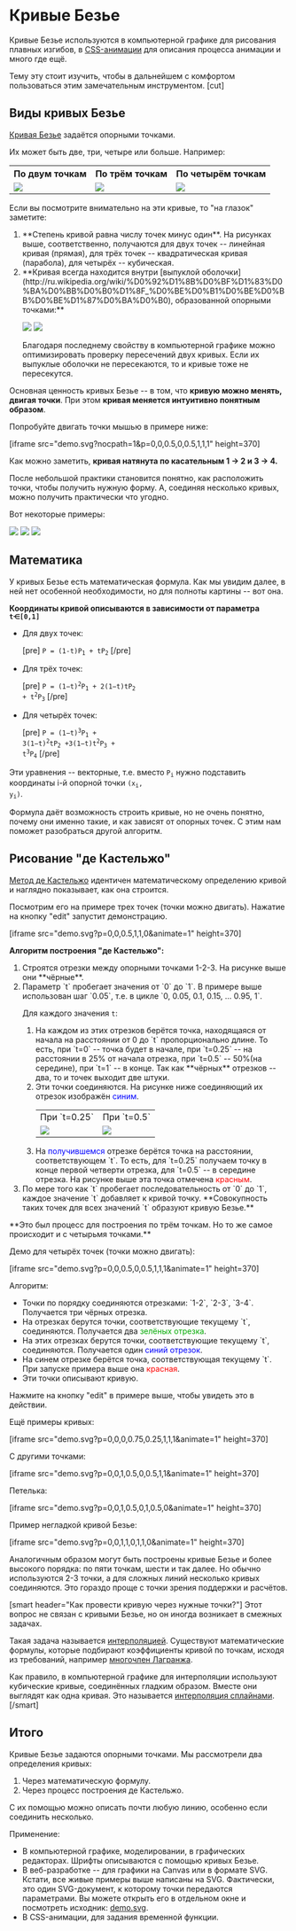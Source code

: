 # Кривые Безье

Кривые Безье используются в компьютерной графике для рисования плавных изгибов, в [CSS-анимации](#css-animation) для описания процесса анимации и много где ещё.

Тему эту стоит изучить, чтобы в дальнейшем с комфортом пользоваться этим замечательным инструментом.
[cut]
<script>
if (!document.implementation.hasFeature("http://www.w3.org/TR/SVG11/feature#BasicStructure", "1.1")) {
 document.write('<h2 style="color:red">Ваш браузер не поддерживает SVG. Живые примеры без него не работают :(</h2>');
}
</script>

## Виды кривых Безье

[Кривая Безье](http://ru.wikipedia.org/wiki/%D0%9A%D1%80%D0%B8%D0%B2%D0%B0%D1%8F_%D0%91%D0%B5%D0%B7%D1%8C%D0%B5) задаётся опорными точками.

Их может быть две, три, четыре или больше. Например:

<table>
<tr>
<th>По двум точкам</th>
<th>По трём точкам</th>
<th>По четырём точкам</th>
</tr>
<tr>
<td>
<img src="bezier2.png">
</td>
<td>
<img src="bezier3.png">
</td>
<td>
<img src="bezier4.png">
</td>
</tr>
</table>

Если вы посмотрите внимательно на эти кривые, то "на глазок" заметите: 
<ol>
<li>**Степень кривой равна числу точек минус один**.
На рисунках выше, соответственно, получаются для двух точек -- линейная кривая (прямая), для трёх точек -- квадратическая кривая (парабола), для четырёх -- кубическая.</li>
<li>**Кривая всегда находится внутри [выпуклой оболочки](http://ru.wikipedia.org/wiki/%D0%92%D1%8B%D0%BF%D1%83%D0%BA%D0%BB%D0%B0%D1%8F_%D0%BE%D0%B1%D0%BE%D0%BB%D0%BE%D1%87%D0%BA%D0%B0), образованной опорными точками:**

<img src="bezier4-e.png"> <img src="bezier3-e.png">

Благодаря последнему свойству в компьютерной графике можно оптимизировать проверку пересечений двух кривых. Если их выпуклые оболочки не пересекаются, то и кривые тоже не пересекутся.
</li>
</ol>

Основная ценность кривых Безье -- в том, что **кривую можно менять, двигая точки**. При этом **кривая меняется интуитивно понятным образом**.

Попробуйте двигать точки мышью в примере ниже:

[iframe src="demo.svg?nocpath=1&p=0,0,0.5,0,0.5,1,1,1" height=370]

Как можно заметить, **кривая натянута по касательным 1 -> 2 и 3 -> 4.**

После небольшой практики становится понятно, как расположить точки, чтобы получить нужную форму. А, соединяя несколько кривых, можно получить практически что угодно.

Вот некоторые примеры:

<img src="car.jpg"> <img src="letter_m.png"> <img src="vase.png">

## Математика

У кривых Безье есть математическая формула. Как мы увидим далее, в ней нет особенной необходимости, но для полноты картины -- вот она.

**Координаты кривой описываются в зависимости от параметра `t⋲[0,1]`**

<ul>
<li>Для двух точек:

[pre]
<code>P = (1-t)P<sub>1</sub> + tP<sub>2</sub></code>
[/pre]
</li>
<li>Для трёх точек:

[pre]
<code>P = (1−t)<sup>2</sup>P<sub>1</sub> + 2(1−t)tP<sub>2</sub> + t<sup>2</sup>P<sub>3</sub></code>
[/pre]
</li>
<li>Для четырёх точек:

[pre]
<code>P = (1−t)<sup>3</sup>P<sub>1</sub> + 3(1−t)<sup>2</sup>tP<sub>2</sub>  +3(1−t)t<sup>2</sup>P<sub>3</sub> + t<sup>3</sup>P<sub>4</sub></code>
[/pre]
</li>
</ul>

Эти уравнения -- векторные, т.е. вместо <code>P<sub>i</sub></code>  нужно подставить координаты i-й опорной точки <code>(x<sub>i</sub>, y<sub>i</sub>)</code>.

Формула даёт возможность строить кривые, но не очень понятно, почему они именно такие, и как зависят от опорных точек. С этим нам поможет разобраться другой алгоритм.

## Рисование "де Кастельжо"

[Метод де Кастельжо](http://ru.wikipedia.org/wiki/%D0%90%D0%BB%D0%B3%D0%BE%D1%80%D0%B8%D1%82%D0%BC_%D0%B4%D0%B5_%D0%9A%D0%B0%D1%81%D1%82%D0%B5%D0%BB%D1%8C%D0%B6%D0%BE) идентичен математическому определению кривой и наглядно показывает, как она строится.

Посмотрим его на примере трех точек (точки можно двигать). Нажатие на кнопку "edit" запустит демонстрацию. 

[iframe src="demo.svg?p=0,0,0.5,1,1,0&animate=1" height=370]

**Алгоритм построения "де Кастельжо":**

<ol>

<li>Строятся отрезки между опорными точками 1-2-3. На рисунке выше они **чёрные**.</li>
<li>Параметр `t` пробегает значения от `0` до `1`. В примере выше использован шаг `0.05`, т.е. в цикле `0, 0.05, 0.1, 0.15, ... 0.95, 1`. 

Для каждого значения `t`:
<ol>
<li>На каждом из этих отрезков берётся точка, находящаяся от начала на расстоянии от 0 до `t` пропорционально длине. То есть, при `t=0` -- точка будет в начале, при `t=0.25` -- на расстоянии в 25% от начала отрезка, при `t=0.5` -- 50%(на середине), при `t=1` -- в конце. Так как **чёрных** отрезков -- два, то и точек выходит две штуки.</li>
<li>Эти точки соединяются. На рисунке ниже соединяющий их отрезок изображён <span style="color:blue">синим</span>.

<table>
<tr><td>При `t=0.25`</td><td>При `t=0.5`</td></tr>
<tr>
<td><img src="bezier3-draw1.png"></td>
<td><img src="bezier3-draw2.png"></td>
</tr>
</table>

</li>
<li>На <span style="color:blue">получившемся</span> отрезке берётся точка на расстоянии, соответствующем `t`. То есть, для `t=0.25` получаем точку в конце первой четверти отрезка, для `t=0.5` -- в середине отрезка. На рисунке выше эта точка отмечена <span style="color:red">красным</span>. 
</li>
</ol>
</li>
<li>
По мере того как `t` пробегает последовательность от `0` до `1`, каждое значение `t` добавляет к кривой точку. **Совокупность таких точек для всех значений `t` образуют кривую Безье.**
</li>
</ol>
**Это был процесс для построения по трём точкам. Но то же самое происходит и с четырьмя точками.**


Демо для четырёх точек (точки можно двигать):

[iframe src="demo.svg?p=0,0,0.5,0,0.5,1,1,1&animate=1" height=370]

Алгоритм:
<ul>
<li>Точки по порядку соединяются отрезками: `1-2`, `2-3`, `3-4`. Получается три чёрных отрезка.</li>
<li>На отрезках берутся точки, соответствующие текущему `t`, соединяются. Получается два <span style="color:#0A0">зелёных отрезка</span>.</li>
<li>На этих отрезках берутся точки, соответствующие текущему `t`, соединяются. Получается один <span style="color:blue">синий отрезок</span>.</li>
<li>На синем отрезке берётся точка, соответствующая текущему `t`. При запуске примера выше она <span style="color:red">красная</span>.</li>
<li>Эти точки описывают кривую.</li>
</ul>

Нажмите на кнопку "edit" в примере выше, чтобы увидеть это в действии.

Ещё примеры кривых:

[iframe src="demo.svg?p=0,0,0,0.75,0.25,1,1,1&animate=1" height=370]

С другими точками:

[iframe src="demo.svg?p=0,0,1,0.5,0,0.5,1,1&animate=1" height=370]

Петелька:

[iframe src="demo.svg?p=0,0,1,0.5,0,1,0.5,0&animate=1" height=370]

Пример негладкой кривой Безье:

[iframe src="demo.svg?p=0,0,1,1,0,1,1,0&animate=1" height=370]

Аналогичным образом могут быть построены кривые Безье и более высокого порядка: по пяти точкам, шести и так далее. Но обычно используются 2-3 точки, а для сложных линий несколько кривых соединяются. Это гораздо проще с точки зрения поддержки и расчётов.

[smart header="Как провести кривую через нужные точки?"]
Этот вопрос не связан с кривыми Безье, но он иногда возникает в смежных задачах.

Такая задача называется [интерполяцией](http://ru.wikipedia.org/wiki/%D0%98%D0%BD%D1%82%D0%B5%D1%80%D0%BF%D0%BE%D0%BB%D1%8F%D1%86%D0%B8%D1%8F). Существуют математические формулы, которые подбирают коэффициенты кривой по точкам, исходя из требований, например [многочлен Лагранжа](http://ru.wikipedia.org/wiki/%D0%98%D0%BD%D1%82%D0%B5%D1%80%D0%BF%D0%BE%D0%BB%D1%8F%D1%86%D0%B8%D0%BE%D0%BD%D0%BD%D1%8B%D0%B9_%D0%BC%D0%BD%D0%BE%D0%B3%D0%BE%D1%87%D0%BB%D0%B5%D0%BD_%D0%9B%D0%B0%D0%B3%D1%80%D0%B0%D0%BD%D0%B6%D0%B0). 

Как правило, в компьютерной графике для интерполяции используют кубические кривые, соединённых гладким образом. Вместе они выглядят как одна кривая. Это называется [интерполяция сплайнами](http://ru.wikipedia.org/wiki/%D0%9A%D1%83%D0%B1%D0%B8%D1%87%D0%B5%D1%81%D0%BA%D0%B8%D0%B9_%D1%81%D0%BF%D0%BB%D0%B0%D0%B9%D0%BD).
[/smart]
## Итого

Кривые Безье задаются опорными точками. Мы рассмотрели два определения кривых:
<ol>
<li>Через математическую формулу.</li>
<li>Через процесс построения де Кастельжо.</li>
</ol>

С их помощью можно описать почти любую линию, особенно если соединить несколько.

Применение:

<ul>
<li>В компьютерной графике, моделировании, в графических редакторах. Шрифты описываются с помощью кривых Безье.</li>
<li>В веб-разработке -- для графики на Canvas или в формате SVG. Кстати, все живые примеры выше написаны на SVG. Фактически, это один SVG-документ, к которому точки передаются параметрами. Вы можете открыть его в отдельном окне и посмотреть исходник: <a href="/files/tutorial/browser/animation/bezier/demo.svg?p=0,0,1,0.5,0,0.5,1,1&animate=1">demo.svg</a>.</li>
<li>В CSS-анимации, для задания временной функции.</li>
</ul>